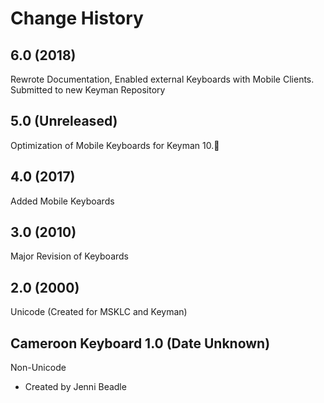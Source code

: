 Change History
=======================

6.0 (2018)
-----------------
Rewrote Documentation, Enabled external Keyboards with Mobile Clients. Submitted to new Keyman Repository

5.0 (Unreleased)
-----------------
Optimization of Mobile Keyboards for Keyman 10.

4.0 (2017)
-----------------
Added Mobile Keyboards

3.0 (2010)
-----------------
Major Revision of Keyboards

2.0 (2000)
-----------------
Unicode (Created for MSKLC and Keyman)

Cameroon Keyboard 1.0 (Date Unknown)
-----------------

Non-Unicode

* Created by Jenni Beadle

